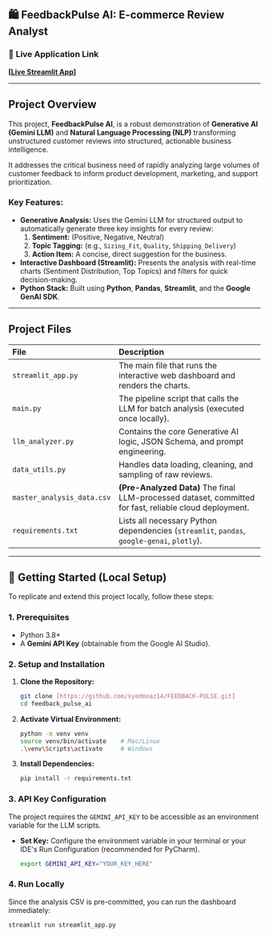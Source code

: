 ## 🛍️ FeedbackPulse AI: E-commerce Review Analyst

### 🔗 **Live Application Link**

**[[Live Streamlit App](https://feedback-pulse-bl3gepcrgy4b2axjaxaoaz.streamlit.app/)]** 

***

## Project Overview

This project, **FeedbackPulse AI**, is a robust demonstration of **Generative AI (Gemini LLM)** and **Natural Language Processing (NLP)** transforming unstructured customer reviews into structured, actionable business intelligence.

It addresses the critical business need of rapidly analyzing large volumes of customer feedback to inform product development, marketing, and support prioritization.

### Key Features:

* **Generative Analysis:** Uses the Gemini LLM for structured output to automatically generate three key insights for every review:
    1.  **Sentiment:** (Positive, Negative, Neutral)
    2.  **Topic Tagging:** (e.g., `Sizing_Fit`, `Quality`, `Shipping_Delivery`)
    3.  **Action Item:** A concise, direct suggestion for the business.
* **Interactive Dashboard (Streamlit):** Presents the analysis with real-time charts (Sentiment Distribution, Top Topics) and filters for quick decision-making.
* **Python Stack:** Built using **Python**, **Pandas**, **Streamlit**, and the **Google GenAI SDK**.

***

## Project Files

| File | Description |
| :--- | :--- |
| `streamlit_app.py` | The main file that runs the interactive web dashboard and renders the charts. |
| `main.py` | The pipeline script that calls the LLM for batch analysis (executed once locally). |
| `llm_analyzer.py` | Contains the core Generative AI logic, JSON Schema, and prompt engineering. |
| `data_utils.py` | Handles data loading, cleaning, and sampling of raw reviews. |
| `master_analysis_data.csv` | **(Pre-Analyzed Data)** The final LLM-processed dataset, committed for fast, reliable cloud deployment. |
| `requirements.txt` | Lists all necessary Python dependencies (`streamlit`, `pandas`, `google-genai`, `plotly`). |

***

## 🚀 Getting Started (Local Setup)

To replicate and extend this project locally, follow these steps:

### 1. Prerequisites

* Python 3.8+
* A **Gemini API Key** (obtainable from the Google AI Studio).

### 2. Setup and Installation

1.  **Clone the Repository:**
    ```bash
    git clone [https://github.com/syedmoaz14/FEEDBACK-PULSE.git]
    cd feedback_pulse_ai
    ```
2.  **Activate Virtual Environment:**
    ```bash
    python -m venv venv
    source venv/bin/activate    # Mac/Linux
    .\venv\Scripts\activate     # Windows
    ```
3.  **Install Dependencies:**
    ```bash
    pip install -r requirements.txt
    ```

### 3. API Key Configuration

The project requires the `GEMINI_API_KEY` to be accessible as an environment variable for the LLM scripts.

* **Set Key:** Configure the environment variable in your terminal or your IDE's Run Configuration (recommended for PyCharm).
    ```bash
    export GEMINI_API_KEY="YOUR_KEY_HERE"
    ```

### 4. Run Locally

Since the analysis CSV is pre-committed, you can run the dashboard immediately:

```bash
streamlit run streamlit_app.py
